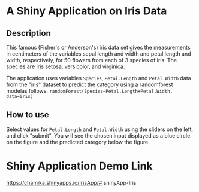A Shiny Application on Iris Data
================================

Description
-----------

This famous (Fisher's or Anderson's) iris data set gives the measurements in centimeters of the variables sepal length and width and petal length and width, respectively, for 50 flowers from each of 3 species of iris. The species are Iris setosa, versicolor, and virginica.

The application uses variables `Species`, `Petal.Length` and `Petal.Width` data from the "iris" dataset to predict the category using a randomforest modelas follows.
`randomForest(Species~Petal.Length+Petal.Width, data=iris)`

How to use
----------
Select values for `Petal.Length` and `Petal.Width` using the sliders on the left, and click "submit".
You will see the chosen input displayed as a blue circle on the figure and the predicted category below the figure.


Shiny Application Demo Link
===========================

https://chamika.shinyapps.io/IrisApp/# shinyApp-Iris
